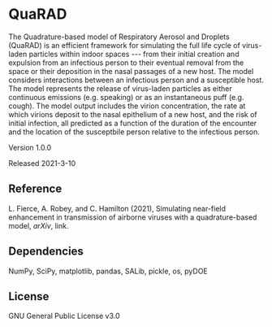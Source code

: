 # QuaRAD
The Quadrature-based model of Respiratory Aerosol and Droplets (QuaRAD) is an efficient framework for simulating the full life cycle of virus-laden particles within indoor spaces --- from their initial creation and expulsion from an infectious person to their eventual removal from the space or their deposition in the nasal passages of a new host. The model considers interactions between an infectious person and a susceptible host. The model represents the release of virus-laden particles as either continuous emissions (e.g. speaking) or as an instantaneous puff (e.g. cough). The model output includes the virion concentration, the rate at which virions deposit to the nasal epithelium of a new host, and the risk of initial infection, all predicted as a function of the duration of the encounter and the location of the susceptbile person relative to the infectious person. 

Version 1.0.0

Released 2021-3-10

## Reference
L. Fierce, A. Robey, and C. Hamilton (2021), Simulating near-field enhancement in transmission of airborne viruses with a quadrature-based model, *arXiv*, link.

## Dependencies
NumPy, SciPy, matplotlib, pandas, SALib, pickle, os, pyDOE


## License
GNU General Public License v3.0
